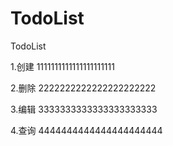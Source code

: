 # TodoList

TodoList

1.创建 1111111111111111111111

2.删除 2222222222222222222222

3.编辑 3333333333333333333333

4.查询 4444444444444444444444
